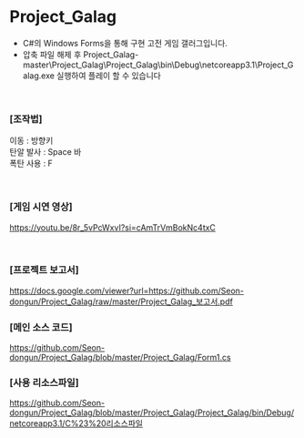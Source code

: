 # Project_Galag
- C#의 Windows Forms을 통해 구현 고전 게임 갤러그입니다.
- 압축 파일 해제 후 Project_Galag-master\Project_Galag\Project_Galag\bin\Debug\netcoreapp3.1\Project_Galag.exe 실행하여 플레이 할 수 있습니다

<br>
  
### [조작법]  
이동 : 방향키  
탄알 발사 : Space 바  
폭탄 사용 : F  

<br>
  
### [게임 시연 영상]  
https://youtu.be/8r_5vPcWxvI?si=cAmTrVmBokNc4txC  

<br>

### [프로젝트 보고서]  
https://docs.google.com/viewer?url=https://github.com/Seon-dongun/Project_Galag/raw/master/Project_Galag_보고서.pdf  

### [메인 소스 코드]  
https://github.com/Seon-dongun/Project_Galag/blob/master/Project_Galag/Form1.cs  

### [사용 리소스파일]  
https://github.com/Seon-dongun/Project_Galag/blob/master/Project_Galag/Project_Galag/bin/Debug/netcoreapp3.1/C%23%20리소스파일  
